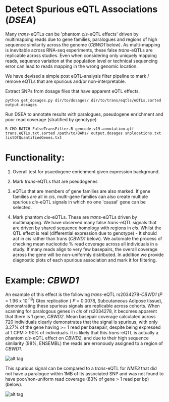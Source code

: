 # Detect Spurious eQTL Associations (*DSEA*)
Many *trans*-eQTLs can be 'phantom *cis*-eQTL effects' driven by multimapping reads due to gene families, paralogues and regions of high sequence similarity across the genome (*CBWD1* below). As multi-mapping is inevitable across RNA-seq experiments, these false *trans*-eQTLs are replicable across studies. Even when considering only uniquely mapping reads, sequence variation at the population level or technical sequencing error can lead to reads mapping in the wrong genomic location.

We have devised a simple post eQTL-analysis filter pipeline to mark / remove eQTLs that are spurious and/or non-interpretable.

Extract SNPs from dosage files that have apparent eQTL effects.
```
python get_dosages.py dir/to/dosages/ dir/to/trans/eqtls/eQTLs.sorted output.dosages
```

Run DSEA to annotate results with paralogues, pseudogene enrichment and poor read coverage (stratified by genotype)
```
R CMD BATCH FalseTransFilter.R gencode.v19.annotation.gtf trans.eQTLs.txt.sorted /path/to/BAMs/ output.dosages snplocations.txt listOfQuantifiedGenes.txt
```

# Functionality:

1. Overall test for psuedogene enrichment given expression background.

2. Mark *trans*-eQTLs that are pseudogenes

3. eQTLs that are members of gene families are also marked. If gene families are all in *cis*, multi-gene families can also create multiple spurious *cis*-eQTL signals in which no one 'causal' gene can be selected.

4. Mark phantom *cis*-eQTLs. These are *trans*-eQTLs driven by multimapping. We have observed many false *trans*-eQTL signals that are driven by shared sequence homology with regions in *cis*. Whilst the QTL effect is real (differential expression due to genotype) - It should act in *cis* rather than trans (*CBWD1* below). We automate the process of checking mean nucleotide % read coverage across all individuals in a study. If many reads align to very few basepairs, the overall coverage across the gene will be non-uniformly distributed. In addition we provide diagnostic plots of each spurious association and mark it for filtering.

# Example: *CBWD1*

An example of this effect is the following *trans*-eQTL rs2034278-*CBWD1* (*P* =  1.96 x 10<sup>-19</sup>) Gtex replication ( *P* = 0.0078, Subcutaneous Adipose tissue), demonstrating these spurious signals are replicable across cohorts. When scanning for paralogous genes in *cis* of rs2034278, it becomes apparent that there is 1 gene, *CBWD2*. Mean basepair coverage calculated across 720 individuals clearly demonstrates that the signal is spurious, with only 3.27% of the gene having >= 1 read per basepair, despite being expressed at 1 CPM > 90% of individuals. It is likely that this *trans*-eQTL is actually a phantom *cis*-eQTL effect on *CBWD2*, and due to their high sequence similarity (98%, ENSEMBL) the reads are erronously assigned to a region of *CBWD1*.


![alt tag](https://raw.githubusercontent.com/GlastonburyC/FalseTransFilter/master/CBWD2.png?token=AEA_S5x_uaLXAiGYa97Xvk1hY_3UQ4Fuks5W6vIUwA%3D%3D)


This spurious signal can be compared to a *trans*-eQTL for *NME3* that did not have a paralogue within 1MB of its associated SNP and was not found to have poor/non-uniform read coverage (83% of gene > 1 read per bp) (below).


![alt tag](https://raw.githubusercontent.com/GlastonburyC/FalseTransFilter/master/NME.png?token=AEA_S53_l77mLA8tmlymtquCJAjbvowkks5W6vM5wA%3D%3D)
